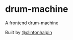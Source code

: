 # drum-machine

A frontend drum-machine

Built by [@clintonhalpin](https://twitter.com/clintonhalpin)

